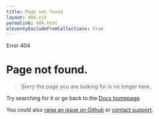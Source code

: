 ```yaml
---
title: Page not found
layout: 404.njk
permalink: 404.html
eleventyExcludeFromCollections: true
---
```


<span class="ttu slate fw6">Error 404</span>

# Page not found.

> Sorry the page you are looking for is no longer here.

Try searching for it or go back to the [Docs homepage](/docs).

You could also [raise an issue on Github](https://github.com/pusher/docs/issues) or [contact support](https://support.pusher.com/).
